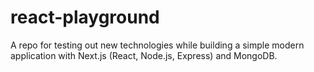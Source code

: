 # react-playground
A repo for testing out new technologies while building a simple modern application with Next.js (React, Node.js, Express) and MongoDB.
